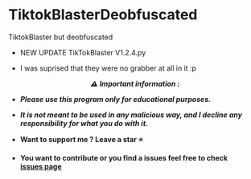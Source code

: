 # TiktokBlasterDeobfuscated
TiktokBlaster but deobfuscated

* NEW UPDATE TikTokBlaster V1.2.4.py

* I was suprised that they were no grabber at all in it :p
<p align="center"><strong><i>⚠️ Important information :</i></strong</p>

* ***Please use this program only for educational purposes.***
* ***It is not meant to be used in any malicious way, and I decline any responsibility for what you do with it.***

* Want to support me ? Leave a star ⭐ 
* You want to contribute or you find a issues feel free to check <br/>[issues page](https://github.com/TheCuteOwl/TiktokBlasterDeobfuscated/issues)

